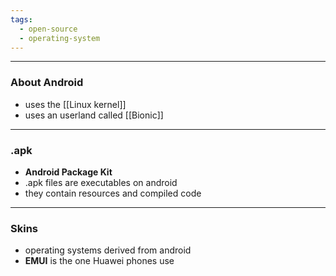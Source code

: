 ```yaml
---
tags:
  - open-source
  - operating-system
---
```

---

### About Android

- uses the [[Linux kernel]]
- uses an userland called [[Bionic]]

---

### .apk

- **Android Package Kit**
- .apk files are executables on android
- they contain resources and compiled code

---

### Skins

- operating systems derived from android
- **EMUI** is the one Huawei phones use